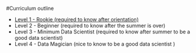 #Curriculum outline



*   [Level 1 - Rookie (required to know after orientation)](level-1.md)
*   Level 2 - Beginner (required to know after the summer is over)
*   Level 3 - Minimum Data Scientist (required to know after summer to be a good data scientist)
*   Level 4 - Data Magician (nice to know to be a good data scientist )

